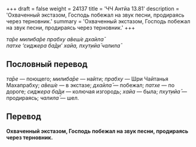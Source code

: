+++
draft = false
weight = 24137
title = 'ЧЧ Антйа 13.81'
description = 'Охваченный экстазом, Господь побежал на звук песни, продираясь через терновник.'
summary = 'Охваченный экстазом, Господь побежал на звук песни, продираясь через терновник.'
+++

_та̄ре милиба̄ре прабху а̄веш́е дха̄ила̄  
патхе ‘сиджера ба̄д̣и’ хайа, пхут̣ийа̄ чалила̄_

## Пословный перевод

_та̄ре_ — поющего; _милиба̄ре_ — найти; _прабху_ — Шри Чайтанья Махапрабху; _а̄веш́е_ — в экстазе; _дха̄ила̄_ — побежал; _патхе_ — по дороге; _сиджера_ _ба̄д̣и_ — колючая изгородь; _хайа_ — была; _пхут̣ийа̄_ — продираясь; _чалила̄_ — шел.

## Перевод

**Охваченный экстазом, Господь побежал на звук песни, продираясь через терновник.**
